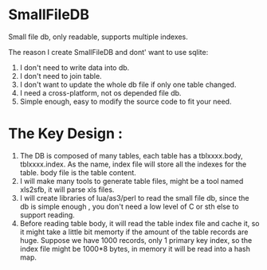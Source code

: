 SmallFileDB
===========

Small file db, only readable, supports multiple indexes.

The reason I create SmallFileDB and dont' want to use sqlite:

1. I don't need to write data into db.
2. I don't need to join table.
3. I don't want to update the whole db file if only one table changed.
4. I need a cross-platform, not os depended file db.
5. Simple enough, easy to modify the source code to fit your need.



The Key Design :
===========

1. The DB is composed of many tables, each table has a tblxxxx.body, tblxxxx.index.  As the name,  index file will store all the indexes for the table. body file is the table content.
2. I will make many tools to generate table files, might  be a tool named xls2sfb, it will parse xls files.
3. I will create libraries of lua/as3/perl to read the small file db, since the db is simple enough , you don't need a low level of C or sth else to support reading.
4. Before reading table body, it will read the table index file and cache it, so it might take a little bit memorty if the amount of the table records are huge. Suppose we have 1000 records, only 1 primary key index,  so the index file might be 1000*8 bytes, in memory it will be read into a hash map.


